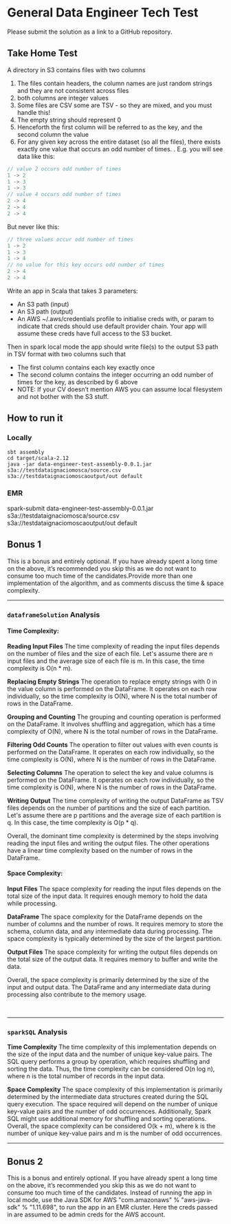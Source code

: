# General Data Engineer Tech Test

Please submit the solution as a link to a GitHub repository.

## Take Home Test

A directory in S3 contains files with two columns

1. The files contain headers, the column names are just random strings and they are not consistent across files
2. both columns are integer values
3. Some files are CSV some are TSV - so they are mixed, and you must handle this!
4. The empty string should represent 0
5. Henceforth the first column will be referred to as the key, and the second column the value
6. For any given key across the entire dataset (so all the files), there exists exactly one value that occurs an odd number of times. . E.g. you
   will see data like this:

```scala
// value 2 occurs odd number of times
1 -> 2
1 -> 3
1 -> 3
// value 4 occurs odd number of times
2 -> 4
2 -> 4
2 -> 4
```

But never like this:
```scala
// three values occur odd number of times
1 -> 2
1 -> 3
1 -> 4
// no value for this key occurs odd number of times
2 -> 4
2 -> 4
```

Write an app in Scala that takes 3 parameters:
* An S3 path (input)
* An S3 path (output)
* An AWS ~/.aws/credentials profile to initialise creds with, or param to indicate that creds should use default provider chain. Your app
will assume these creds have full access to the S3 bucket.

Then in spark local mode the app should write file(s) to the output S3 path in TSV format with two columns such that
* The first column contains each key exactly once
* The second column contains the integer occurring an odd number of times for the key, as described by 6 above
* NOTE: If your CV doesn’t mention AWS you can assume local filesystem and not bother with the S3 stuff.

## How to run it

### Locally

```agsl
sbt assembly
cd target/scala-2.12
java -jar data-engineer-test-assembly-0.0.1.jar s3a://testdataignaciomosca/source.csv s3a://testdataignaciomoscaoutput/out default
```

### EMR

spark-submit data-engineer-test-assembly-0.0.1.jar s3a://testdataignaciomosca/source.csv s3a://testdataignaciomoscaoutput/out default



## Bonus 1

This is a bonus and entirely optional. If you have already spent a long time on the above, it’s recommended you skip this as we do not want to
consume too much time of the candidates.Provide more than one implementation of the algorithm, and as comments discuss the time & space complexity.

---

### `dataframeSolution` Analysis

#### Time Complexity:

**Reading Input Files** The time complexity of reading the input files depends on the number of files and the size of each file. Let's assume there are n input files and the average size of each file is m. In this case, the time complexity is O(n * m).

**Replacing Empty Strings** The operation to replace empty strings with 0 in the value column is performed on the DataFrame. It operates on each row individually, so the time complexity is O(N), where N is the total number of rows in the DataFrame.

**Grouping and Counting** The grouping and counting operation is performed on the DataFrame. It involves shuffling and aggregation, which has a time complexity of O(N), where N is the total number of rows in the DataFrame.

**Filtering Odd Counts** The operation to filter out values with even counts is performed on the DataFrame. It operates on each row individually, so the time complexity is O(N), where N is the number of rows in the DataFrame.

**Selecting Columns** The operation to select the key and value columns is performed on the DataFrame. It operates on each row individually, so the time complexity is O(N), where N is the number of rows in the DataFrame.

**Writing Output** The time complexity of writing the output DataFrame as TSV files depends on the number of partitions and the size of each partition. Let's assume there are p partitions and the average size of each partition is q. In this case, the time complexity is O(p * q).

Overall, the dominant time complexity is determined by the steps involving reading the input files and writing the output files. The other operations have a linear time complexity based on the number of rows in the DataFrame.

#### Space Complexity:

**Input Files** The space complexity for reading the input files depends on the total size of the input data. It requires enough memory to hold the data while processing.

**DataFrame** The space complexity for the DataFrame depends on the number of columns and the number of rows. It requires memory to store the schema, column data, and any intermediate data during processing. The space complexity is typically determined by the size of the largest partition.

**Output Files** The space complexity for writing the output files depends on the total size of the output data. It requires memory to buffer and write the data.

Overall, the space complexity is primarily determined by the size of the input and output data. The DataFrame and any intermediate data during processing also contribute to the memory usage.

<br>

---
### `sparkSQL` Analysis

**Time Complexity** The time complexity of this implementation depends on the size of the input data and the number of unique key-value pairs. The SQL query performs a group by operation, which requires shuffling and sorting the data. Thus, the time complexity can be considered O(n log n), where n is the total number of records in the input data.

**Space Complexity** The space complexity of this implementation is primarily determined by the intermediate data structures created during the SQL query execution. The space required will depend on the number of unique key-value pairs and the number of odd occurrences. Additionally, Spark SQL might use additional memory for shuffling and sorting operations. Overall, the space complexity can be considered O(k + m), where k is the number of unique key-value pairs and m is the number of odd occurrences.

---

## Bonus 2

This is a bonus and entirely optional. If you have already spent a long time on the above, it’s recommended you skip this as we do not want to
consume too much time of the candidates.
Instead of running the app in local mode, use the Java SDK for AWS "com.amazonaws" % "aws-java-sdk" % "1.11.698", to run the
app in an EMR cluster. Here the creds passed in are assumed to be admin creds for the AWS account.